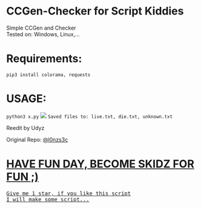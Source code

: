 # CCGen-Checker for Script Kiddies
Simple CCGen and Checker<br>
Tested on: Windows, Linux,...
<h1>Requirements:</h1>
<code>pip3 install colorama, requests</code><br>
<h1>USAGE:</h1>
<code>python3 x.py</code>
<img src="https://i.imgur.com/ZL03DxF.png"></img>
<code>Saved files to: live.txt, die.txt, unknown.txt</code>
<p>Reedit by Udyz</p>
<p>Original Repo: <a href="https://github.com/l0nzs3c/CCV-CC-Checker-By-Lenard/"/>@l0nzs3c</p>
<h1>HAVE FUN DAY, BECOME SKIDZ FOR FUN ;)</h1>
<pre>Give me 1 star, if you like this script
I will make some script...</pre>
